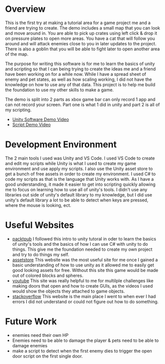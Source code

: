 # Overview

This is the first try at making a tutorial area for a game project me and a friend are trying to create. 
The demo includes a small map that you can look and move around in. You are able to pick up crates using 
left click & drop it on pressure plates to open more areas. You have a cat that will follow you around 
and will attack enemies close to you in later updates to the project. There is also a goblin that you will
be able to fight later to open another area of the map.

The purpose for writing this software is for me to learn the basics of unity and scripting so that I can being 
trying to create the ideas me and a friend have been working on for a while now. While I have a spread sheet 
of enemy and pet states, as well as how scaling working, I did not have the knowledge on how to use any of 
that data. This project is to help me build the foundation to use my other skills to make a game.

The demo is split into 2 parts as xbox game bar can only record 1 app and can not record your screen.
Part one is what 1 did in unity and part 2 is all of my scripting.
* [Unity Software Demo Video](https://youtu.be/6H4eDg-d0lA)
* [Script Demo Video](https://youtu.be/q7rNKxseswI)

# Development Environment

The 2 main tools I used was Unity and VS Code. I used VS Code to create and edit my scripts while Unity 
is what I used to create my game environment and use apply my scripts. I also use the Unity asset store
to get a bunch of free assets in order to create my environment. I used C# to code my scripts as that 
is the language that Unity works with. As I have a good understanding, it made it easier to get into
scripting quickly allowing me to focus on learning how to use all of unity's tools. I didn't use 
any libraries out side of unity's default library to my knowledge, but I did use unity's default library
a lot to be able to detect when keys are pressed, where the mouse is looking, ect.

# Useful Websites

* [packtpub](https://www.packtpub.com/en-us/product/intro-to-unity-game-development-made-easy-9781837029952)
    I followed this intro to unity tutoral in oder to learn the basics of unity's tools and the basics of
    how I can use C# with unity to do things. This give me the foundation needed to create my own project
    and try to do things my self.
* [assetstore](https://assetstore.unity.com) This website was the most useful site for me once I gained a
    basic understanding of how to use unity as it allowed me to easily get good looking assets for free.
    Without this site this game would be made out of colored blocks and spheres.
* [youtube](https://www.youtube.com) This site was really helpful to me for multilple challenges like making
    doors that open and how to create GUIs, as the videos I used would show the objects they attached to game objects.
* [stackoverflow](https://stackoverflow.com/questions)  This website is the main place I went to when ever I 
    had errors I did not understand or could not figure out how to do something.  

# Future Work

* enemies need their own HP
* Enemies need to be able to damage the player & pets need to be able to damage enemies
* make a script to detect when the first enemy dies to trigger the open door script on the first single door.